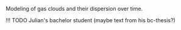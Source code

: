 Modeling of gas clouds and their dispersion over time.

!!! TODO
    Julian's bachelor student (maybe text from his bc-thesis?)
